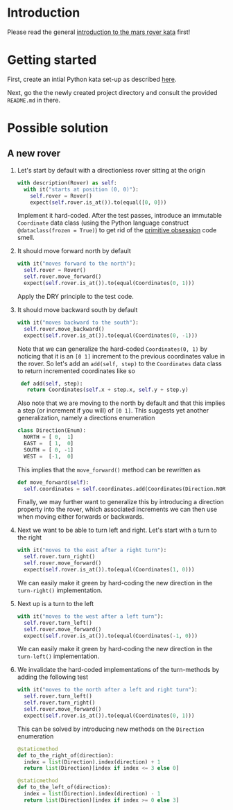 # Introduction

Please read the general [introduction to the mars rover kata](../README.md) first!

# Getting started

First, create an intial Python kata set-up as described [here](https://github.com/zhendrikse/tdd/tree/master/cookiecutter).

Next, go the the newly created project directory and consult
the provided ``README.md`` in there.

# Possible solution 

## A new rover

1. Let's start by default with a directionless rover sitting at the origin
   ```python
   with description(Rover) as self:
     with it("starts at position (0, 0)"):
       self.rover = Rover()
       expect(self.rover.is_at()).to(equal([0, 0]))
   ```
   Implement it hard-coded. After the test passes, introduce an
   immutable ``Coordinate`` data class (using the Python language construct ``@dataclass(frozen = True)``)
   to get rid of the [primitive obsession](https://refactoring.guru/smells/primitive-obsession) code smell.

2. It should move forward north by default
   ```python
   with it("moves forward to the north"):
     self.rover = Rover()
     self.rover.move_forward()
     expect(self.rover.is_at()).to(equal(Coordinates(0, 1)))
   ```
   Apply the DRY principle to the test code.

3. It should move backward south by default
   ```python
   with it("moves backward to the south"):
     self.rover.move_backward()
     expect(self.rover.is_at()).to(equal(Coordinates(0, -1)))
   ```

   Note that we can generalize the hard-coded ``Coordinates(0, 1)`` by noticing that
   it is an ``[0 1]`` increment to the previous coordinates value in the rover. So let's
   add an ``add(self, step)`` to the ``Coordinates`` data class to return incremented
   coordinates like so

   ```python
    def add(self, step):
      return Coordinates(self.x + step.x, self.y + step.y)
    ```

   Also note that we are moving to the north by default and that this implies
   a step (or increment if you will) of ``[0 1]``. This suggests yet another generalization,
   namely a directions enumeration

   ```python
   class Direction(Enum):
     NORTH = [ 0,  1]
     EAST =  [ 1,  0]
     SOUTH = [ 0, -1]
     WEST =  [-1,  0]
   ```

   This implies that the ``move_forward()`` method can be rewritten as

   ```python
   def move_forward(self):
     self.coordinates = self.coordinates.add(Coordinates(Direction.NORTH.value[0], Direction.NORTH.value[1]))
   ```

   Finally, we may further want to generalize this by introducing a direction property
   into the rover, which associated increments we can then use when moving either forwards or backwards.

4. Next we want to be able to turn left and right. Let's start with a turn to the right

   ```python 
   with it("moves to the east after a right turn"):
     self.rover.turn_right()
     self.rover.move_forward()
     expect(self.rover.is_at()).to(equal(Coordinates(1, 0)))
   ```

   We can easily make it green by hard-coding the new direction in the ``turn-right()`` implementation.
     
5. Next up is a turn to the left

   ```python 
   with it("moves to the west after a left turn"):
     self.rover.turn_left()
     self.rover.move_forward()
     expect(self.rover.is_at()).to(equal(Coordinates(-1, 0)))
   ```

   We can easily make it green by hard-coding the new direction in the ``turn-left()`` implementation.

6. We invalidate the hard-coded implementations of the turn-methods by adding the following test

   ```python
   with it("moves to the north after a left and right turn"):
     self.rover.turn_left()
     self.rover.turn_right()
     self.rover.move_forward()
     expect(self.rover.is_at()).to(equal(Coordinates(0, 1)))
   ```

   This can be solved by introducing new methods on the ``Direction`` enumeration

   ```python
   @staticmethod
   def to_the_right_of(direction):
     index = list(Direction).index(direction) + 1
     return list(Direction)[index if index <= 3 else 0]

   @staticmethod
   def to_the_left_of(direction):
     index = list(Direction).index(direction) - 1
     return list(Direction)[index if index >= 0 else 3]
  ```


